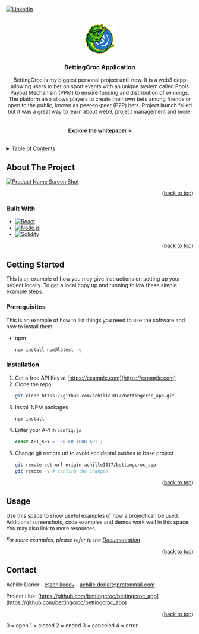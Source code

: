 <!-- Improved compatibility of back to top link: See: https://github.com/othneildrew/Best-README-Template/pull/73 -->
<a id="readme-top"></a>
<!--
*** Thanks for checking out the Best-README-Template. If you have a suggestion
*** that would make this better, please fork the repo and create a pull request
*** or simply open an issue with the tag "enhancement".
*** Don't forget to give the project a star!
*** Thanks again! Now go create something AMAZING! :D
-->



<!-- PROJECT SHIELDS -->
<!--
*** I'm using markdown "reference style" links for readability.
*** Reference links are enclosed in brackets [ ] instead of parentheses ( ).
*** See the bottom of this document for the declaration of the reference variables
*** for contributors-url, forks-url, etc. This is an optional, concise syntax you may use.
*** https://www.markdownguide.org/basic-syntax/#reference-style-links
-->

[![LinkedIn][linkedin-shield]][linkedin-url]



<!-- PROJECT LOGO -->
<br />
<div align="center">
  <a href="https://github.com/bettingcroc/bettingcroc_app">
    <img src="frontend/src/home.png" alt="Logo" width="80" height="80">
  </a>

<h3 align="center">BettingCroc Application</h3>

  <p align="center">
    BettingCroc is my biggest personal project until now. It is a web3 dapp allowing users to bet on sport events with an unique system called Pools Payout Mechanism (PPM) to ensure funding and distribution of winnings. The platform also allows players to create their own bets among friends or open to the public, known as peer-to-peer (P2P) bets. Project launch failed but it was a great way to learn about web3, project management and more.
    <br />
    <br />
    <br />
    <a href="/whitepaper.pdf"><strong>Explore the whitepaper »</strong></a>
    <br />
    <br />
  </p>
</div>



<!-- TABLE OF CONTENTS -->
<details>
  <summary>Table of Contents</summary>
  <ol>
    <li>
      <a href="#about-the-project">About The Project</a>
      <ul>
        <li><a href="#built-with">Built With</a></li>
      </ul>
    </li>
    <li>
      <a href="#getting-started">Getting Started</a>
      <ul>
        <li><a href="#prerequisites">Prerequisites</a></li>
        <li><a href="#installation">Installation</a></li>
      </ul>
    </li>
    <li><a href="#usage">Usage</a></li>
    <li><a href="#contact">Contact</a></li>
  </ol>
</details>



<!-- ABOUT THE PROJECT -->
## About The Project

[![Product Name Screen Shot][product-screenshot]](https://example.com)


<p align="right">(<a href="#readme-top">back to top</a>)</p>



### Built With

* [![React][React.js]][React-url]
* [![Node.js][Node.js]][Node.js-url]
* [![Solidity][Solidity]][Solidity-url]

<p align="right">(<a href="#readme-top">back to top</a>)</p>



<!-- GETTING STARTED -->
## Getting Started

This is an example of how you may give instructions on setting up your project locally.
To get a local copy up and running follow these simple example steps.

### Prerequisites

This is an example of how to list things you need to use the software and how to install them.
* npm
  ```sh
  npm install npm@latest -g
  ```

### Installation

1. Get a free API Key at [https://example.com](https://example.com)
2. Clone the repo
   ```sh
   git clone https://github.com/achille1017/bettingcroc_app.git
   ```
3. Install NPM packages
   ```sh
   npm install
   ```
4. Enter your API in `config.js`
   ```js
   const API_KEY = 'ENTER YOUR API';
   ```
5. Change git remote url to avoid accidental pushes to base project
   ```sh
   git remote set-url origin achille1017/bettingcroc_app
   git remote -v # confirm the changes
   ```

<p align="right">(<a href="#readme-top">back to top</a>)</p>



<!-- USAGE EXAMPLES -->
## Usage

Use this space to show useful examples of how a project can be used. Additional screenshots, code examples and demos work well in this space. You may also link to more resources.

_For more examples, please refer to the [Documentation](https://example.com)_

<p align="right">(<a href="#readme-top">back to top</a>)</p>




<!-- CONTACT -->
## Contact

Achille Dorier - [@achilledev](https://twitter.com/achilledev) - achille.dorier@protonmail.com

Project Link: [https://github.com/bettingcroc/bettingcroc_app](https://github.com/bettingcroc/bettingcroc_app)

<p align="right">(<a href="#readme-top">back to top</a>)</p>






<!-- MARKDOWN LINKS & IMAGES -->
<!-- https://www.markdownguide.org/basic-syntax/#reference-style-links -->
[contributors-shield]: https://img.shields.io/github/contributors/achille1017/bettingcroc_app.svg?style=for-the-badge
[contributors-url]: https://github.com/achille1017/bettingcroc_app/graphs/contributors
[forks-shield]: https://img.shields.io/github/forks/achille1017/bettingcroc_app.svg?style=for-the-badge
[forks-url]: https://github.com/achille1017/bettingcroc_app/network/members
[stars-shield]: https://img.shields.io/github/stars/achille1017/bettingcroc_app.svg?style=for-the-badge
[stars-url]: https://github.com/achille1017/bettingcroc_app/stargazers
[issues-shield]: https://img.shields.io/github/issues/achille1017/bettingcroc_app.svg?style=for-the-badge
[issues-url]: https://github.com/achille1017/bettingcroc_app/issues
[license-shield]: https://img.shields.io/github/license/achille1017/bettingcroc_app.svg?style=for-the-badge
[license-url]: https://github.com/achille1017/bettingcroc_app/blob/master/LICENSE.txt
[linkedin-shield]: https://img.shields.io/badge/-LinkedIn-black.svg?style=for-the-badge&logo=linkedin&colorB=555
[linkedin-url]: https://www.linkedin.com/in/achille-dorier
[product-screenshot]: https://achilledorier.com/static/media/bettingcroc2.abbdc0b164ebaa6c868b.png
[Next.js]: https://img.shields.io/badge/next.js-000000?style=for-the-badge&logo=nextdotjs&logoColor=white
[Next-url]: https://nextjs.org/
[React.js]: https://img.shields.io/badge/React-20232A?style=for-the-badge&logo=react&logoColor=61DAFB
[React-url]: https://reactjs.org/
[Vue.js]: https://img.shields.io/badge/Vue.js-35495E?style=for-the-badge&logo=vuedotjs&logoColor=4FC08D
[Vue-url]: https://vuejs.org/
[Angular.io]: https://img.shields.io/badge/Angular-DD0031?style=for-the-badge&logo=angular&logoColor=white
[Angular-url]: https://angular.io/
[Svelte.dev]: https://img.shields.io/badge/Svelte-4A4A55?style=for-the-badge&logo=svelte&logoColor=FF3E00
[Svelte-url]: https://svelte.dev/
[Laravel.com]: https://img.shields.io/badge/Laravel-FF2D20?style=for-the-badge&logo=laravel&logoColor=white
[Laravel-url]: https://laravel.com
[Bootstrap.com]: https://img.shields.io/badge/Bootstrap-563D7C?style=for-the-badge&logo=bootstrap&logoColor=white
[Bootstrap-url]: https://getbootstrap.com
[JQuery.com]: https://img.shields.io/badge/jQuery-0769AD?style=for-the-badge&logo=jquery&logoColor=white
[JQuery-url]: https://jquery.com 
[Node.js]: https://img.shields.io/badge/node.js-339933?style=for-the-badge&logo=Node.js&logoColor=white
[Node.js-url]: https://nodejs.org
[Solidity]: https://img.shields.io/badge/Solidity-e6e6e6?style=for-the-badge&logo=solidity&logoColor=black
[Solidity-url]: https://soliditylang.org/

0 = open
1 = closed
2 = ended
3 = canceled
4 = error